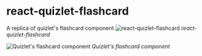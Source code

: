 # react-quizlet-flashcard

A replica of quizlet's flashcard component
![react-quizlet-flashcard](https://user-images.githubusercontent.com/24393343/150370884-88dea80b-249b-48a5-b5f5-061801c80bfa.gif)
<i>react-quizlet-flashcard</i>


![Quizlet's flashcard component](https://user-images.githubusercontent.com/24393343/150371163-033fa375-f8d2-4d61-bf00-34a6bed8a810.gif)
<i>Quizlet's flashcard component</i>
